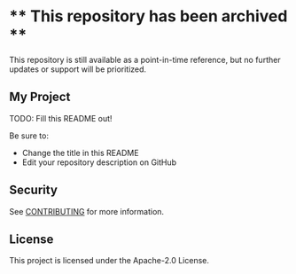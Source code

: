 # ** This repository has been archived **
This repository is still available as a point-in-time reference, but no further updates or support will be prioritized.

## My Project

TODO: Fill this README out!

Be sure to:

* Change the title in this README
* Edit your repository description on GitHub

## Security

See [CONTRIBUTING](CONTRIBUTING.md#security-issue-notifications) for more information.

## License

This project is licensed under the Apache-2.0 License.

